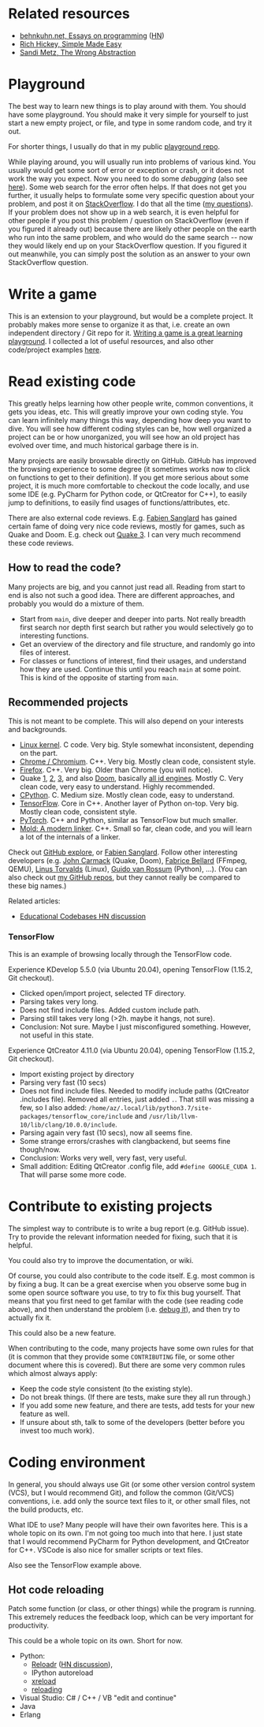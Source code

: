 # Related resources

* [behnkuhn.net, Essays on programming](https://www.benkuhn.net/progessays/) ([HN](https://news.ycombinator.com/item?id=23903737))
* [Rich Hickey, Simple Made Easy](https://www.infoq.com/presentations/Simple-Made-Easy/)
* [Sandi Metz, The Wrong Abstraction](https://sandimetz.com/blog/2016/1/20/the-wrong-abstraction)


# Playground

The best way to learn new things is to play around with them.
You should have some playground.
You should make it very simple for yourself
to just start a new empty project, or file,
and type in some random code, and try it out.

For shorter things, I usually do that in my public [playground repo](https://github.com/albertz/playground).

While playing around, you will usually run into problems of various kind.
You usually would get some sort of error or exception or crash,
or it does not work the way you expect.
Now you need to do some *debugging* (also see [here](debugging.md)).
Some web search for the error often helps.
If that does not get you further,
it usually helps to formulate some very specific question about your problem,
and post it on [StackOverflow](https://stackoverflow.com/).
I do that all the time ([my questions](https://stackoverflow.com/users/133374/albert?tab=questions&sort=newest)).
If your problem does not show up in a web search,
it is even helpful for other people if you post this problem / question on StackOverflow
(even if you figured it already out)
because there are likely other people on the earth who run into the same problem,
and who would do the same search --
now they would likely end up on your StackOverflow question.
If you figured it out meanwhile, you can simply post the solution as an answer to your own StackOverflow question.


# Write a game

This is an extension to your playground, but would be a complete project.
It probably makes more sense to organize it as that, i.e. create an own independent directory / Git repo for it.
[Writing a game is a great learning playground](http://www.openlierox.net/wiki/index.php/Why_game_development_is_a_great_learning_playground).
I collected a lot of useful resources, and also other code/project examples
[here](https://github.com/albertz/Coding-Game-Intro).


# Read existing code

This greatly helps learning how other people write, common conventions, it gets you ideas, etc.
This will greatly improve your own coding style.
You can learn infinitely many things this way, depending how deep you want to dive.
You will see how different coding styles can be,
how well organized a project can be or how unorganized,
you will see how an old project has evolved over time,
and much historical garbage there is in.

Many projects are easily browsable directly on GitHub.
GitHub has improved the browsing experience to some degree
(it sometimes works now to click on functions to get to their definition).
If you get more serious about some project,
it is much more comfortable to checkout the code locally,
and use some IDE (e.g. PyCharm for Python code, or QtCreator for C++),
to easily jump to definitions, to easily find usages of functions/attributes, etc.

There are also external code reviews.
E.g. [Fabien Sanglard](https://fabiensanglard.net/) has gained certain fame
of doing very nice code reviews, mostly for games, such as Quake and Doom.
E.g. check out [Quake 3](https://fabiensanglard.net/quake3/).
I can very much recommend these code reviews.

## How to read the code?

Many projects are big, and you cannot just read all.
Reading from start to end is also not such a good idea.
There are different approaches, and probably you would do a mixture of them.

* Start from `main`, dive deeper and deeper into parts.
  Not really breadth first search nor depth first search
  but rather you would selectively go to interesting functions.
* Get an overview of the directory and file structure,
  and randomly go into files of interest.
* For classes or functions of interest, find their usages,
  and understand how they are used.
  Continue this until you reach `main` at some point.
  This is kind of the opposite of starting from `main`.

## Recommended projects

This is not meant to be complete.
This will also depend on your interests and backgrounds.

* [Linux kernel](https://github.com/torvalds/linux).
  C code. Very big. Style somewhat inconsistent, depending on the part.
* [Chrome / Chromium](https://chromium.googlesource.com/chromium/src).
  C++. Very big. Mostly clean code, consistent style.
* [Firefox](https://searchfox.org/mozilla-central/source/).
  C++. Very big. Older than Chrome (you will notice).
* Quake [1](https://github.com/id-Software/Quake),
  [2](https://github.com/id-Software/Quake-2),
  [3](https://github.com/id-Software/Quake-III-Arena),
  and also [Doom](https://github.com/id-Software/DOOM),
  basically [all id engines](https://github.com/id-Software).
  Mostly C.
  Very clean code, very easy to understand. Highly recommended.
* [CPython](https://github.com/python/cpython/).
  C. Medium size. Mostly clean code, easy to understand.
* [TensorFlow](https://github.com/tensorflow/tensorflow).
  Core in C++. Another layer of Python on-top. Very big. Mostly clean code, consistent style.
* [PyTorch](https://github.com/pytorch/pytorch/).
  C++ and Python, similar as TensorFlow but much smaller.
* [Mold: A modern linker](https://github.com/rui314/mold).
  C++. Small so far, clean code, and you will learn a lot of the internals of a linker.

Check out [GitHub explore](https://github.com/explore),
or [Fabien Sanglard](https://fabiensanglard.net/).
Follow other interesting developers
(e.g. [John Carmack](https://en.wikipedia.org/wiki/John_Carmack) (Quake, Doom),
[Fabrice Bellard](https://en.wikipedia.org/wiki/Fabrice_Bellard) (FFmpeg, QEMU),
[Linus Torvalds](https://en.wikipedia.org/wiki/Linus_Torvalds) (Linux),
[Guido van Rossum](https://en.wikipedia.org/wiki/Guido_van_Rossum) (Python), ...).
(You can also check out [my GitHub repos](https://github.com/albertz),
but they cannot really be compared to these big names.)

Related articles:
* [Educational Codebases HN discussion](https://news.ycombinator.com/item?id=37215400)

### TensorFlow

This is an example of browsing locally through the TensorFlow code.

Experience KDevelop 5.5.0 (via Ubuntu 20.04), opening TensorFlow (1.15.2, Git checkout).
- Clicked open/import project, selected TF directory.
- Parsing takes very long.
- Does not find include files. Added custom include path.
- Parsing still takes very long (>2h. maybe it hangs, not sure).
- Conclusion: Not sure. Maybe I just misconfigured something. However, not useful in this state.

Experience QtCreator 4.11.0 (via Ubuntu 20.04), opening TensorFlow (1.15.2, Git checkout).
- Import existing project by directory
- Parsing very fast (10 secs)
- Does not find include files.
  Needed to modify include paths (QtCreator .includes file).
  Removed all entries, just added `.`.
  That still was missing a few, so I also added:
  `/home/az/.local/lib/python3.7/site-packages/tensorflow_core/include`
  and `/usr/lib/llvm-10/lib/clang/10.0.0/include`.
- Parsing again very fast (10 secs), now all seems fine.
- Some strange errors/crashes with clangbackend, but seems fine though/now.
- Conclusion: Works very well, very fast, very useful.
- Small addition: Editing QtCreator .config file, add `#define GOOGLE_CUDA 1`.
  That will parse some more code.

# Contribute to existing projects

The simplest way to contribute is to write a bug report (e.g. GitHub issue).
Try to provide the relevant information needed for fixing, such that it is helpful.

You could also try to improve the documentation, or wiki.

Of course, you could also contribute to the code itself.
E.g. most common is by fixing a bug.
It can be a great exercise when you observe some bug in some open source software you use,
to try to fix this bug yourself.
That means that you first need to get familar with the code (see reading code above),
and then understand the problem (i.e. [debug it](debugging.md)),
and then try to actually fix it.

This could also be a new feature.

When contributing to the code, many projects have some own rules for that
(it is common that they provide some `CONTRIBUTING` file, or some other document where this is covered).
But there are some very common rules which almost always apply:

* Keep the code style consistent (to the existing style).
* Do not break things. (If there are tests, make sure they all run through.)
* If you add some new feature, and there are tests, add tests for your new feature as well.
* If unsure about sth, talk to some of the developers (better before you invest too much work).


# Coding environment

In general, you should always use Git
(or some other version control system (VCS), but I would recommend Git),
and follow the common (Git/VCS) conventions,
i.e. add only the source text files to it, or other small files, not the build products, etc.

What IDE to use?
Many people will have their own favorites here. This is a whole topic on its own.
I'm not going too much into that here.
I just state that I would recommend PyCharm for Python development,
and QtCreator for C++.
VSCode is also nice for smaller scripts or text files.

Also see the TensorFlow example above.

## Hot code reloading

Patch some function (or class, or other things) while the program is running.
This extremely reduces the feedback loop, which can be very important for productivity.

This could be a whole topic on its own. Short for now.

* Python:
   * [Reloadr](https://github.com/hoh/reloadr) ([HN discussion](https://news.ycombinator.com/item?id=26035623)),
   * IPython autoreload
   * [xreload](https://github.com/plone/plone.reload/blob/master/plone/reload/xreload.py)
   * [reloading](https://github.com/julvo/reloading)
* Visual Studio: C# / C++ / VB "edit and continue"
* Java
* Erlang


